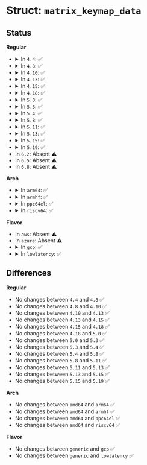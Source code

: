 # Struct: <code>matrix_keymap_data</code>

## Status
<b>Regular</b>
<ul>
<li>
<details>
<summary>In <code>4.4</code>: ✅</summary>

```c
struct matrix_keymap_data {
    const uint32_t *keymap;
    unsigned int keymap_size;
};
```
</details>
</li>
<li>
<details>
<summary>In <code>4.8</code>: ✅</summary>

```c
struct matrix_keymap_data {
    const uint32_t *keymap;
    unsigned int keymap_size;
};
```
</details>
</li>
<li>
<details>
<summary>In <code>4.10</code>: ✅</summary>

```c
struct matrix_keymap_data {
    const uint32_t *keymap;
    unsigned int keymap_size;
};
```
</details>
</li>
<li>
<details>
<summary>In <code>4.13</code>: ✅</summary>

```c
struct matrix_keymap_data {
    const uint32_t *keymap;
    unsigned int keymap_size;
};
```
</details>
</li>
<li>
<details>
<summary>In <code>4.15</code>: ✅</summary>

```c
struct matrix_keymap_data {
    const uint32_t *keymap;
    unsigned int keymap_size;
};
```
</details>
</li>
<li>
<details>
<summary>In <code>4.18</code>: ✅</summary>

```c
struct matrix_keymap_data {
    const uint32_t *keymap;
    unsigned int keymap_size;
};
```
</details>
</li>
<li>
<details>
<summary>In <code>5.0</code>: ✅</summary>

```c
struct matrix_keymap_data {
    const uint32_t *keymap;
    unsigned int keymap_size;
};
```
</details>
</li>
<li>
<details>
<summary>In <code>5.3</code>: ✅</summary>

```c
struct matrix_keymap_data {
    const uint32_t *keymap;
    unsigned int keymap_size;
};
```
</details>
</li>
<li>
<details>
<summary>In <code>5.4</code>: ✅</summary>

```c
struct matrix_keymap_data {
    const uint32_t *keymap;
    unsigned int keymap_size;
};
```
</details>
</li>
<li>
<details>
<summary>In <code>5.8</code>: ✅</summary>

```c
struct matrix_keymap_data {
    const uint32_t *keymap;
    unsigned int keymap_size;
};
```
</details>
</li>
<li>
<details>
<summary>In <code>5.11</code>: ✅</summary>

```c
struct matrix_keymap_data {
    const uint32_t *keymap;
    unsigned int keymap_size;
};
```
</details>
</li>
<li>
<details>
<summary>In <code>5.13</code>: ✅</summary>

```c
struct matrix_keymap_data {
    const uint32_t *keymap;
    unsigned int keymap_size;
};
```
</details>
</li>
<li>
<details>
<summary>In <code>5.15</code>: ✅</summary>

```c
struct matrix_keymap_data {
    const uint32_t *keymap;
    unsigned int keymap_size;
};
```
</details>
</li>
<li>
<details>
<summary>In <code>5.19</code>: ✅</summary>

```c
struct matrix_keymap_data {
    const uint32_t *keymap;
    unsigned int keymap_size;
};
```
</details>
</li>
<li>
In <code>6.2</code>: Absent ⚠️
</li>
<li>
In <code>6.5</code>: Absent ⚠️
</li>
<li>
In <code>6.8</code>: Absent ⚠️
</li>
</ul>
<b>Arch</b>
<ul>
<li>
<details>
<summary>In <code>arm64</code>: ✅</summary>

```c
struct matrix_keymap_data {
    const uint32_t *keymap;
    unsigned int keymap_size;
};
```
</details>
</li>
<li>
<details>
<summary>In <code>armhf</code>: ✅</summary>

```c
struct matrix_keymap_data {
    const uint32_t *keymap;
    unsigned int keymap_size;
};
```
</details>
</li>
<li>
<details>
<summary>In <code>ppc64el</code>: ✅</summary>

```c
struct matrix_keymap_data {
    const uint32_t *keymap;
    unsigned int keymap_size;
};
```
</details>
</li>
<li>
<details>
<summary>In <code>riscv64</code>: ✅</summary>

```c
struct matrix_keymap_data {
    const uint32_t *keymap;
    unsigned int keymap_size;
};
```
</details>
</li>
</ul>
<b>Flavor</b>
<ul>
<li>
In <code>aws</code>: Absent ⚠️
</li>
<li>
In <code>azure</code>: Absent ⚠️
</li>
<li>
<details>
<summary>In <code>gcp</code>: ✅</summary>

```c
struct matrix_keymap_data {
    const uint32_t *keymap;
    unsigned int keymap_size;
};
```
</details>
</li>
<li>
<details>
<summary>In <code>lowlatency</code>: ✅</summary>

```c
struct matrix_keymap_data {
    const uint32_t *keymap;
    unsigned int keymap_size;
};
```
</details>
</li>
</ul>

## Differences
<b>Regular</b>
<ul>
<li>
No changes between <code>4.4</code> and <code>4.8</code> ✅
</li>
<li>
No changes between <code>4.8</code> and <code>4.10</code> ✅
</li>
<li>
No changes between <code>4.10</code> and <code>4.13</code> ✅
</li>
<li>
No changes between <code>4.13</code> and <code>4.15</code> ✅
</li>
<li>
No changes between <code>4.15</code> and <code>4.18</code> ✅
</li>
<li>
No changes between <code>4.18</code> and <code>5.0</code> ✅
</li>
<li>
No changes between <code>5.0</code> and <code>5.3</code> ✅
</li>
<li>
No changes between <code>5.3</code> and <code>5.4</code> ✅
</li>
<li>
No changes between <code>5.4</code> and <code>5.8</code> ✅
</li>
<li>
No changes between <code>5.8</code> and <code>5.11</code> ✅
</li>
<li>
No changes between <code>5.11</code> and <code>5.13</code> ✅
</li>
<li>
No changes between <code>5.13</code> and <code>5.15</code> ✅
</li>
<li>
No changes between <code>5.15</code> and <code>5.19</code> ✅
</li>
</ul>
<b>Arch</b>
<ul>
<li>
No changes between <code>amd64</code> and <code>arm64</code> ✅
</li>
<li>
No changes between <code>amd64</code> and <code>armhf</code> ✅
</li>
<li>
No changes between <code>amd64</code> and <code>ppc64el</code> ✅
</li>
<li>
No changes between <code>amd64</code> and <code>riscv64</code> ✅
</li>
</ul>
<b>Flavor</b>
<ul>
<li>
No changes between <code>generic</code> and <code>gcp</code> ✅
</li>
<li>
No changes between <code>generic</code> and <code>lowlatency</code> ✅
</li>
</ul>
